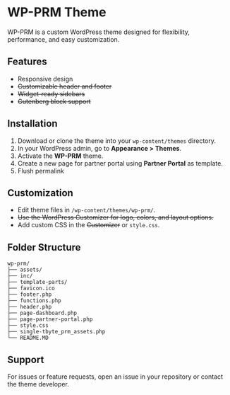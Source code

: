 # WP-PRM Theme

WP-PRM is a custom WordPress theme designed for flexibility, performance, and easy customization.

## Features

- Responsive design
- ~~Customizable header and footer~~
- ~~Widget-ready sidebars~~
- ~~Gutenberg block support~~

## Installation

1. Download or clone the theme into your `wp-content/themes` directory.
2. In your WordPress admin, go to **Appearance > Themes**.
3. Activate the **WP-PRM** theme.
4. Create a new page for partner portal using **Partner Portal** as template.
5. Flush permalink

## Customization

- Edit theme files in `/wp-content/themes/wp-prm/`.
- ~~Use the WordPress Customizer for logo, colors, and layout options.~~
- Add custom CSS in the ~~Customizer~~ or `style.css`.

## Folder Structure

```
wp-prm/
├── assets/
├── inc/
├── template-parts/
├── favicon.ico
├── footer.php
├── functions.php
├── header.php
├── page-dashboard.php
├── page-partner-portal.php
├── style.css
├── single-tbyte_prm_assets.php
└── README.MD
```

## Support

For issues or feature requests, open an issue in your repository or contact the theme developer.
